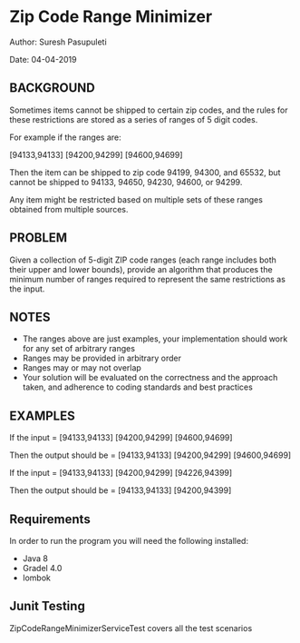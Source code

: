 <h1>Zip Code Range Minimizer</h1>
<p>Author: Suresh Pasupuleti</p>
<p>Date: 04-04-2019</p>

<h2>BACKGROUND</h2>
<p>Sometimes items cannot be shipped to certain zip codes, and the rules for these restrictions are stored as a series of ranges of 5 digit codes.
<p>For example if the ranges are:</p>
<p>[94133,94133] [94200,94299] [94600,94699]</p>
<p>Then the item can be shipped to zip code 94199, 94300, and 65532, but cannot be shipped to 94133, 94650, 94230, 94600, or 94299.</p>
<p>Any item might be restricted based on multiple sets of these ranges obtained from multiple sources.</p>

<h2>PROBLEM</h2>
<p>Given a collection of 5-digit ZIP code ranges (each range includes both their upper and lower bounds), provide an algorithm that produces the minimum number of ranges required to represent the same restrictions as the input.</p>

<h2>NOTES</h2>
<ul>
  <li>The ranges above are just examples, your implementation should work for any set of arbitrary ranges</li>
  <li>Ranges may be provided in arbitrary order</li>
  <li>Ranges may or may not overlap</li>
  <li>Your solution will be evaluated on the correctness and the approach taken, and adherence to coding standards and best practices</li>
</ul>
<h2>EXAMPLES</h2>
<p>If the input = [94133,94133] [94200,94299] [94600,94699] </p>
<p>Then the output should be = [94133,94133] [94200,94299] [94600,94699]</p>
<p>If the input = [94133,94133] [94200,94299] [94226,94399] </p>
<p>Then the output should be = [94133,94133] [94200,94399]</p>

<h2>Requirements</h2>
<p>In order to run the program you will need the following installed:</p>
<ul>
  <li>Java 8</li>
  <li>Gradel 4.0</li>
  <li>lombok</li>  
</ul>

<h2>Junit Testing</h2>
  <p>ZipCodeRangeMinimizerServiceTest covers all the test scenarios</p> 
